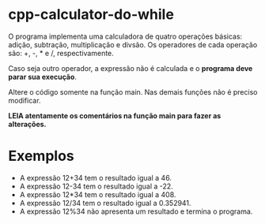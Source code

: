 # cpp-calculator-do-while

O programa implementa uma calculadora de quatro operações básicas: adição, subtração, multiplicação e divsão. Os operadores de cada operação são: +, -, * e /, respectivamente.

Caso seja outro operador, a expressão não é calculada e o **programa deve parar sua execução**.

Altere o código somente na função main. Nas demais funções não é preciso modificar.

**LEIA atentamente os comentários na função main para fazer as alterações.**


# Exemplos

* A expressão 12+34 tem o resultado igual a 46.
* A expressão 12-34 tem o resultado igual a -22.
* A expressão 12*34 tem o resultado igual a 408.
* A expressão 12/34 tem o resultado igual a 0.352941.
* A expressão 12%34 não apresenta um resultado e termina o programa.

